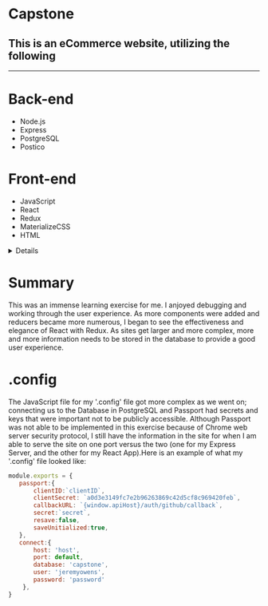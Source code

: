 # Capstone
## This is an eCommerce website, utilizing the following
 - - - -

# Back-end
 
 * Node.js
 * Express
 * PostgreSQL
 * Postico

# Front-end
 
 * JavaScript
 * React
 * Redux
 * MaterializeCSS
 * HTML

 <details>
 
 * Back-End
   * NodeJS
     * Express
     * Cross-Origin Compatibility
     * npm
       * node_modules
         * Helmet
         * bCrypt
         * Cookie Parser
         * Passport
         * Express Session
   * PostgreSQL
     * Postico
     * PostMan
     
 * Front-End
   * JavaScript
    * ReactJS
     * Create-React-App
     * node_modules
     * React-Router-Dom
     * Link
     * Router-Dom
     * Component
     * SweetAlert
   * CSS
     * MaterializeCSS
     * Custom CSS
   * HTML
   * Stripe Card Payment Method
   * Simplifica Imported Font
   * Redux
    * Login tokens
    * Connect
    * Bind Action Creators
    * Map State to Props
    * Map Dispatch to Props
   </details>
   
# Summary
   
   This was an immense learning exercise for me. I anjoyed debugging and working through the user experience. As more components were added and reducers became more numerous, I began to see the effectiveness and elegance of React with Redux. As sites get larger and more complex, more and more information needs to be stored in the database to provide a good user experience. 

# .config 

The JavaScript file for my '.config' file got more complex as we went on; connecting us to the Database in PostgreSQL and Passport had secrets and keys that were important not to be publicly accessible. Although Passport was not able to be implemented in this exercise because of Chrome web server security protocol, I still have the information in the site for when I am able to serve the site on one port versus the two (one for my Express Server, and the other for my React App).Here is an example of what my '.config' file looked like:
 
 ```javascript
 module.exports = {
    passport:{
        clientID:`clientID`,
        clientSecret: `a0d3e3149fc7e2b96263869c42d5cf8c969420feb`,
        callbackURL: `{window.apiHost}/auth/github/callback`,
        secret:`secret`,
        resave:false,
        saveUnitialized:true,
    },
    connect:{
        host: 'host',
        port: default,
        database: 'capstone',
        user: 'jeremyowens',
        password: 'password'
     },
}
 ```

